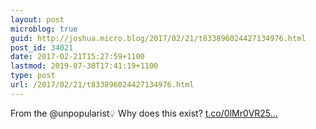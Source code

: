 ```yaml
---
layout: post
microblog: true
guid: http://joshua.micro.blog/2017/02/21/t833896024427134976.html
post_id: 34021
date: 2017-02-21T15:27:59+1100
lastmod: 2019-07-30T17:41:19+1100
type: post
url: /2017/02/21/t833896024427134976.html
---
```

From the @unpopularist💡 Why does this exist? [t.co/0lMr0VR25...](https://t.co/0lMr0VR25x)
